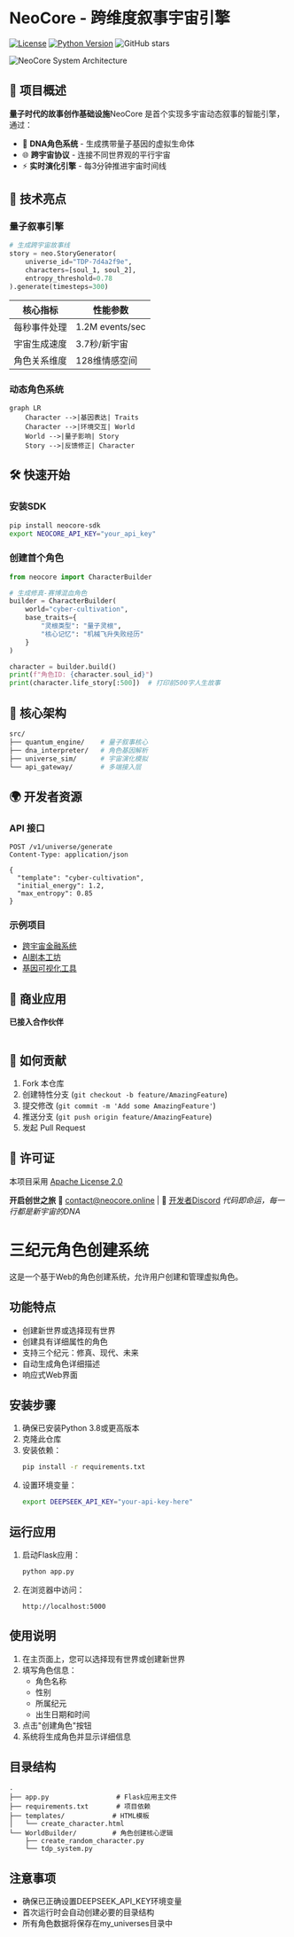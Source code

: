 # NeoCore - 跨维度叙事宇宙引擎

[![License](https://img.shields.io/badge/License-Apache_2.0-blue.svg)](https://opensource.org/licenses/Apache-2.0)
[![Python Version](https://img.shields.io/badge/python-3.9%2B-blue)](https://www.python.org/)
![GitHub stars](https://img.shields.io/github/stars/neocore-team/neocore-engine)

![NeoCore System Architecture](https://neocore.online/assets/arch-diagram-v3.png)

## 🌟 项目概述

**量子时代的故事创作基础设施**NeoCore 是首个实现多宇宙动态叙事的智能引擎，通过：

- 🧬 **DNA角色系统** - 生成携带量子基因的虚拟生命体
- 🌐 **跨宇宙协议** - 连接不同世界观的平行宇宙
- ⚡ **实时演化引擎** - 每3分钟推进宇宙时间线

## 🚀 技术亮点

### 量子叙事引擎

```python
# 生成跨宇宙故事线
story = neo.StoryGenerator(
    universe_id="TDP-7d4a2f9e",
    characters=[soul_1, soul_2],
    entropy_threshold=0.78
).generate(timesteps=300)
```


| 核心指标     | 性能参数        |
| ------------ | --------------- |
| 每秒事件处理 | 1.2M events/sec |
| 宇宙生成速度 | 3.7秒/新宇宙    |
| 角色关系维度 | 128维情感空间   |

### 动态角色系统

```mermaid
graph LR
    Character -->|基因表达| Traits
    Character -->|环境交互| World
    World -->|量子影响| Story
    Story -->|反馈修正| Character
```

## 🛠️ 快速开始

### 安装SDK

```bash
pip install neocore-sdk
export NEOCORE_API_KEY="your_api_key"
```

### 创建首个角色

```python
from neocore import CharacterBuilder

# 生成修真-赛博混血角色
builder = CharacterBuilder(
    world="cyber-cultivation",
    base_traits={
        "灵根类型": "量子灵根",
        "核心记忆": "机械飞升失败经历"
    }
)

character = builder.build()
print(f"角色ID: {character.soul_id}")
print(character.life_story[:500])  # 打印前500字人生故事
```

## 🧩 核心架构

```bash
src/
├── quantum_engine/    # 量子叙事核心
├── dna_interpreter/   # 角色基因解析
├── universe_sim/      # 宇宙演化模拟
└── api_gateway/       # 多端接入层
```

## 🌍 开发者资源

### API 接口

```http
POST /v1/universe/generate
Content-Type: application/json

{
  "template": "cyber-cultivation",
  "initial_energy": 1.2,
  "max_entropy": 0.85
}
```

### 示例项目

- [跨宇宙金融系统](https://github.com/neocore-demos/cross-universe-economy)
- [AI剧本工坊](https://github.com/neocore-demos/auto-screenwriter)
- [基因可视化工具](https://github.com/neocore-demos/gene-visualizer)

## 💼 商业应用

**已接入合作伙伴**

```

```

## 🤝 如何贡献

1. Fork 本仓库
2. 创建特性分支 (`git checkout -b feature/AmazingFeature`)
3. 提交修改 (`git commit -m 'Add some AmazingFeature'`)
4. 推送分支 (`git push origin feature/AmazingFeature`)
5. 发起 Pull Request

## 📜 许可证

本项目采用 [Apache License 2.0](LICENSE)

**开启创世之旅**
📧 contact@neocore.online | 📱 [开发者Discord](https://discord.gg/neocore)
*代码即命运，每一行都是新宇宙的DNA*

# 三纪元角色创建系统

这是一个基于Web的角色创建系统，允许用户创建和管理虚拟角色。

## 功能特点

- 创建新世界或选择现有世界
- 创建具有详细属性的角色
- 支持三个纪元：修真、现代、未来
- 自动生成角色详细描述
- 响应式Web界面

## 安装步骤

1. 确保已安装Python 3.8或更高版本
2. 克隆此仓库
3. 安装依赖：
   ```bash
   pip install -r requirements.txt
   ```
4. 设置环境变量：
   ```bash
   export DEEPSEEK_API_KEY="your-api-key-here"
   ```

## 运行应用

1. 启动Flask应用：
   ```bash
   python app.py
   ```
2. 在浏览器中访问：
   ```
   http://localhost:5000
   ```

## 使用说明

1. 在主页面上，您可以选择现有世界或创建新世界
2. 填写角色信息：
   - 角色名称
   - 性别
   - 所属纪元
   - 出生日期和时间
3. 点击"创建角色"按钮
4. 系统将生成角色并显示详细信息

## 目录结构

```
.
├── app.py                 # Flask应用主文件
├── requirements.txt       # 项目依赖
├── templates/            # HTML模板
│   └── create_character.html
└── WorldBuilder/         # 角色创建核心逻辑
    ├── create_random_character.py
    └── tdp_system.py
```

## 注意事项

- 确保已正确设置DEEPSEEK_API_KEY环境变量
- 首次运行时会自动创建必要的目录结构
- 所有角色数据将保存在my_universes目录中
